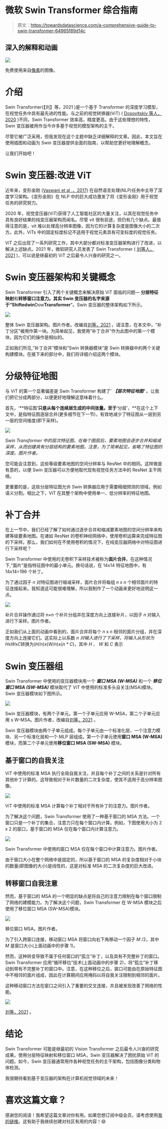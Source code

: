 # 微软 Swin Transformer 综合指南

> 原文：<https://towardsdatascience.com/a-comprehensive-guide-to-swin-transformer-64965f89d14c>

## 深入的解释和动画

![](img/54b6e80dbe1d5dc510f9987f093639ee.png)

免费使用来自[像素](https://www.pexels.com/photo/a-woman-using-virtual-goggles-8728379/)的图像。

# 介绍

Swin Transformer(【刘】等，2021 )是一个基于 Transformer 的深度学习模型，在视觉任务中具有最先进的性能。与之前的视觉转换器(ViT) ( [Dosovitskiy 等人，2020](https://arxiv.org/abs/2010.11929) )不同，Swin Transformer 效率高，精度更高。由于这些理想的特性，Swin 变压器被用作当今许多基于视觉的模型架构的主干。

尽管它被广泛采用，但我发现在这个主题中缺乏详细解释的文章。因此，本文旨在使用插图和动画为 Swin 变压器提供全面的指南，以帮助您更好地理解概念。

让我们开始吧！

# Swin 变压器:改进 ViT

近年来，变形金刚 [(Vaswani et al .，2017)](https://arxiv.org/abs/1706.03762) 在自然语言处理(NLP)任务中主导了深度学习架构。《变形金刚》在 NLP 中的巨大成功激发了将《变形金刚》用于视觉任务的研究努力。

2020 年，视觉变压器(ViT)获得了人工智能社区的大量关注，以其在视觉任务中具有良好结果的纯变压器架构而闻名。尽管 vit 很有前途，但仍有几个缺点。最值得注意的是，vit 难以处理高分辨率图像，因为它的计算复杂度是图像大小的二次方。此外，ViTs 中的固定标度标记不适用于视觉元素具有可变标度的视觉任务。

ViT 之后出现了一系列研究工作，其中大部分都对标准变压器架构进行了改进，以解决上述缺点。2021 年，微软研究人员发表了 Swin Transformer ( [刘等人，2021](https://arxiv.org/abs/2103.14030) )，可以说是继最初的 ViT 之后最令人兴奋的研究之一。

# Swin 变压器架构和关键概念

Swin Transformer 引入了两个关键概念来解决原始 ViT 面临的问题— **分层特征映射**和**转移窗口注意力。**其实 Swin 变压器的名字来源于“**S**hifted**win**Dow**Transformer**”。Swin 变压器的整体架构如下所示。

![](img/8fd9c9117f33203a43eb212708c775f0.png)

整体 Swin 变压器架构。图片作者。改编自[刘等，2021](https://arxiv.org/abs/2103.14030) 。请注意，在本文中，“补丁分区”被用作第一块。为简单起见，我使用“补丁合并”作为此图中的第一个模块，因为它们的操作是相似的。

正如我们所见,“补丁合并”模块和“Swin 转换器模块”是 Swin 转换器中的两个关键构建模块。在接下来的部分中，我们将详细介绍这两个模块。

# 分级特征地图

与 ViT 的第一个显著偏差是 Swin Transformer 构建了' ***【层次特征地图'*** 。让我们把它分成两部分，以便更好地理解这意味着什么。

首先，‘**特征图’**只是从每个连续层生成的中间张量。至于**‘分层’，**在这个上下文中，是指特征图逐层合并(更多细节在下一节)，有效地减少了特征图从一层到另一层的空间维度(即下采样)。

![](img/efebf5d8bcdc0fbc7d2a8ff99e92d3fe.png)

*Swin Transformer 中的层次特征图。在每个图层后，要素地图会逐步合并和缩减采样，从而创建具有分层结构的要素地图。注意，为了简单起见，省略了特征图的深度。图片作者。*

您可能会注意到，这些等级要素地图的空间分辨率与 ResNet 中的相同。这样做是有意的，以便 Swin 变压器可以方便地取代现有视觉任务方法中的 ResNet 主干网络。

更重要的是，这些分层特征图允许 Swin 转换器应用于需要精细预测的领域，例如语义分割。相比之下，ViT 在其整个架构中使用单一、低分辨率的特征地图。

# 补丁合并

在上一节中，我们已经了解了如何通过逐步合并和缩减要素地图的空间分辨率来构建等级要素地图。在诸如 ResNet 的卷积神经网络中，使用卷积运算来完成特征图的下采样。那么，我们如何在不使用卷积的情况下，在纯变压器网络中对特征图进行下采样呢？

Swin Transformer 中使用的无卷积下采样技术被称为**面片合并**。在这种情况下,“面片”是指特征图中的最小单元。换句话说，在 14x14 特征地图中，有 14x14=196 个补丁。

为了通过因子 *n* 对特征图进行缩减采样，面片合并将每组 *n* x *n* 个相邻面片的特征连接起来。我知道这可能很难理解，所以我制作了一个动画来更好地说明这一点。

![](img/3fb026f4b7c907f2d494fd9e1d1e96b6.png)

补片合并操作通过将 n×n 个补片分组并在深度方向上连接补片，以因子 *n* 对输入进行下采样。图片作者。

正如我们从上面的动画中看到的，面片合并将每个 *n* x *n* 相邻的面片分组，并在深度方向上连接它们。这实际上以系数 *n 对输入进行了下采样，*将输入从形状为*H*x*W*x*C*转换为(*H/n*)x(*W/n*)x(*n * C*)，其中 *H* 、 *W* 和 *C* 表示

# Swin 变压器组

Swin Transformer 中使用的变压器模块用一个 ***窗口 MSA (W-MSA)*** 和一个 ***移位窗口 MSA (SW-MSA)*** 模块取代了 ViT 中使用的标准多头自关注(MSA)模块。Swin 变压器模块如下图所示。

![](img/a7dca38e5d361a0e00fea44b7e52049d.png)

Swin 变压器模块，有两个子单元。第一个子单元应用 W-MSA，第二个子单元应用 s W-MSA。图片作者，改编自[刘等，2021](https://arxiv.org/abs/2103.14030) 。

Swin 变压器模块由两个子单元组成。每个子单元由一个标准化层、一个注意力模块、另一个标准化层和一个 MLP 层组成。第一个子单元使用**窗口 MSA (W-MSA)** 模块，而第二个子单元使用**移位窗口 MSA (SW-MSA)** 模块。

## 基于窗口的自我关注

ViT 中使用的标准 MSA 执行全局自我关注，并且每个补丁之间的关系是针对所有其他补丁计算的。这导致相对于补片数量的二次复杂度，使其不适用于高分辨率图像。

![](img/10cc0d017c1fb88664bd512c1a27fb5c.png)

ViT 中使用的标准 MSA 计算每个补丁相对于所有补丁的注意力。图片作者。

为了解决这个问题，Swin Transformer 使用了一种基于窗口的 MSA 方法。一个窗口只是一个补丁的集合，注意力只在每个窗口内计算。例如，下图使用大小为 2 x 2 的窗口，基于窗口的 MSA 仅在每个窗口内计算注意力。

![](img/c66c40c10981f263b3477c96ce013d29.png)

Swin Transformer 中使用的窗口 MSA 仅在每个窗口中计算注意力。图片作者。

由于窗口大小在整个网络中是固定的，所以基于窗口的 MSA 的复杂度相对于小块的数量(即图像的大小)是线性的，这是对标准 MSA 的二次复杂度的巨大改进。

## 转移窗口自我注意

然而，基于窗口的 MSA 的一个明显的缺点是将自己的注意力限制在每个窗口限制了网络的建模能力。为了解决这个问题，Swin Transformer 在 W-MSA 模块之后使用了移位窗口 MSA (SW-MSA)模块。

![](img/03d91748a53a3807ee3cde3d221cbc6a.png)

移位窗口 MSA。图片作者。

为了引入跨窗口连接，移动窗口 MSA 将窗口向右下角移动一个因子 *M* /2，其中 *M* 是窗口大小(上面动画中的步骤 1)。

然而，这种转变导致不属于任何窗口的“孤立”补丁，以及具有不完整补丁的窗口。Swin Transformer 应用“循环移位”技术(上面动画中的步骤 2)，将“孤立”补丁移动到带有不完整补丁的窗口中。注意，在这种移位之后，窗口可能由在原始特征图中不相邻的面片组成，因此在计算期间应用掩码以将自我关注限制到相邻的面片。

这种移动窗口方法在窗口之间引入了重要的交叉连接，并且被发现改善了网络的性能。

![](img/1ef9c453c82ebde382bb09383f5a6909.png)

[刘等，2021](https://arxiv.org/abs/2103.14030) 。

# **结论**

Swin Transformer 可能是继最初的 Vision Transformer 之后最令人兴奋的研究成果。使用分层特征映射和移位窗口 MSA，Swin 变压器解决了困扰原始 ViT 的问题。如今，Swin 变压器通常用作各种视觉任务的主干架构，包括图像分类和物体检测。

我很期待看到基于变压器的架构在计算机视觉领域的未来！

# **喜欢这篇文章？**

感谢您的阅读！我希望这篇文章对你有用。如果您想订阅中级会员，请考虑使用[我的链接](https://medium.com/@jamesloyys/membership)。这有助于我继续创建对社区有用的内容！😄